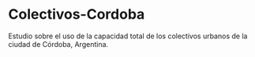 # Colectivos-Cordoba
Estudio sobre el uso de la capacidad total de los colectivos urbanos de la ciudad de Córdoba, Argentina. 
